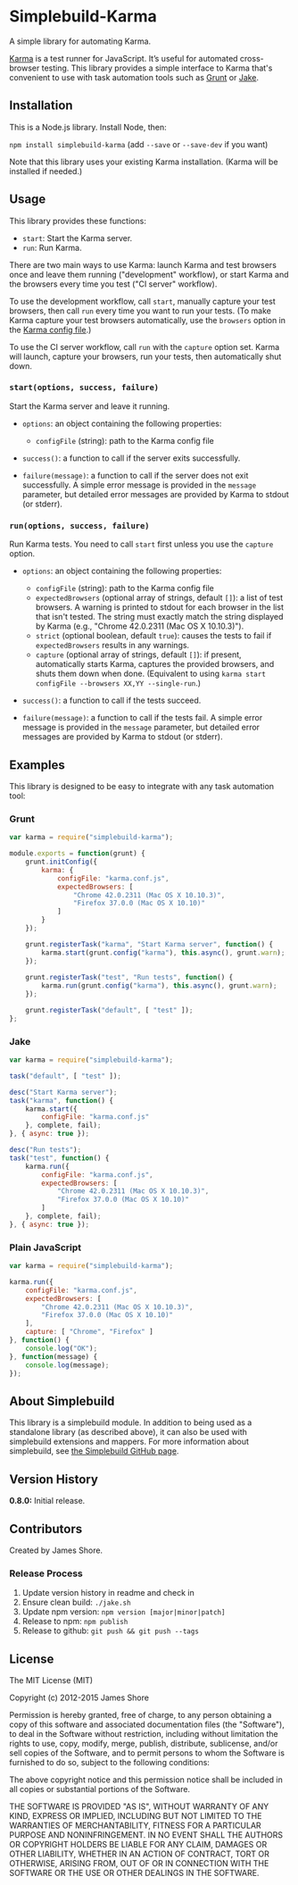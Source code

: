 # Simplebuild-Karma

A simple library for automating Karma.

[Karma](http://karma-runner.github.io) is a test runner for JavaScript. It’s useful for automated cross-browser testing. This library provides a simple interface to Karma that's convenient to use with task automation tools such as [Grunt](http://gruntjs.com/) or [Jake](https://github.com/mde/jake).


## Installation

This is a Node.js library. Install Node, then:

`npm install simplebuild-karma` (add `--save` or `--save-dev` if you want)

Note that this library uses your existing Karma installation. (Karma will be installed if needed.)


## Usage

This library provides these functions:

* `start`: Start the Karma server.
* `run`: Run Karma.

There are two main ways to use Karma: launch Karma and test browsers once and leave them running ("development" workflow), or start Karma and the browsers every time you test ("CI server" workflow).

To use the development workflow, call `start`, manually capture your test browsers, then call `run` every time you want to run your tests. (To make Karma capture your test browsers automatically, use the `browsers` option in the [Karma config file](http://karma-runner.github.io/0.13/config/browsers.html).)

To use the CI server workflow, call `run` with the `capture` option set. Karma will launch, capture your browsers, run your tests, then automatically shut down.


### `start(options, success, failure)`

Start the Karma server and leave it running.

* `options`: an object containing the following properties:
    * `configFile` (string): path to the Karma config file

* `success()`: a function to call if the server exits successfully.

* `failure(message)`: a function to call if the server does not exit successfully. A simple error message is provided in the `message` parameter, but detailed error messages are provided by Karma to stdout (or stderr).


### `run(options, success, failure)`

Run Karma tests. You need to call `start` first unless you use the `capture` option. 

* `options`: an object containing the following properties:
    * `configFile` (string): path to the Karma config file
    * `expectedBrowsers` (optional array of strings, default `[]`): a list of test browsers. A warning is printed to stdout for each browser in the list that isn't tested. The string must exactly match the string displayed by Karma (e.g., "Chrome 42.0.2311 (Mac OS X 10.10.3)").
    * `strict` (optional boolean, default `true`): causes the tests to fail if `expectedBrowsers` results in any warnings.
    * `capture` (optional array of strings, default `[]`): if present, automatically starts Karma, captures the provided browsers, and shuts them down when done. (Equivalent to using `karma start configFile --browsers XX,YY --single-run`.)
    
* `success()`: a function to call if the tests succeed.

* `failure(message)`: a function to call if the tests fail. A simple error message is provided in the `message` parameter, but detailed error messages are provided by Karma to stdout (or stderr).


## Examples

This library is designed to be easy to integrate with any task automation tool:

### Grunt

```javascript
var karma = require("simplebuild-karma");

module.exports = function(grunt) {
    grunt.initConfig({
        karma: {
            configFile: "karma.conf.js",
            expectedBrowsers: [
                "Chrome 42.0.2311 (Mac OS X 10.10.3)",
                "Firefox 37.0.0 (Mac OS X 10.10)"
            ]
        }
    });

    grunt.registerTask("karma", "Start Karma server", function() {
        karma.start(grunt.config("karma"), this.async(), grunt.warn);
    });
    
    grunt.registerTask("test", "Run tests", function() {
        karma.run(grunt.config("karma"), this.async(), grunt.warn);
    });

    grunt.registerTask("default", [ "test" ]);
};
```

### Jake

```javascript
var karma = require("simplebuild-karma");

task("default", [ "test" ]);

desc("Start Karma server");
task("karma", function() {
    karma.start({
        configFile: "karma.conf.js"
    }, complete, fail);
}, { async: true });

desc("Run tests");
task("test", function() {
    karma.run({
        configFile: "karma.conf.js",
        expectedBrowsers: [
            "Chrome 42.0.2311 (Mac OS X 10.10.3)",
            "Firefox 37.0.0 (Mac OS X 10.10)"
        ]
    }, complete, fail);
}, { async: true });
```

### Plain JavaScript

```javascript
var karma = require("simplebuild-karma");

karma.run({
    configFile: "karma.conf.js",
    expectedBrowsers: [
        "Chrome 42.0.2311 (Mac OS X 10.10.3)",
        "Firefox 37.0.0 (Mac OS X 10.10)"
    ],
    capture: [ "Chrome", "Firefox" ]
}, function() {
    console.log("OK");
}, function(message) {
    console.log(message);
});
```

## About Simplebuild

This library is a simplebuild module. In addition to being used as a standalone library (as described above), it can also be used with simplebuild extensions and mappers. For more information about simplebuild, see [the Simplebuild GitHub page](https://github.com/jamesshore/simplebuild).


## Version History

__0.8.0:__ Initial release.


## Contributors

Created by James Shore.

### Release Process

1. Update version history in readme and check in
2. Ensure clean build: `./jake.sh`
3. Update npm version: `npm version [major|minor|patch]`
4. Release to npm: `npm publish`
5. Release to github: `git push && git push --tags`


## License

The MIT License (MIT)

Copyright (c) 2012-2015 James Shore

Permission is hereby granted, free of charge, to any person obtaining a copy
of this software and associated documentation files (the "Software"), to deal
in the Software without restriction, including without limitation the rights
to use, copy, modify, merge, publish, distribute, sublicense, and/or sell
copies of the Software, and to permit persons to whom the Software is
furnished to do so, subject to the following conditions:

The above copyright notice and this permission notice shall be included in
all copies or substantial portions of the Software.

THE SOFTWARE IS PROVIDED "AS IS", WITHOUT WARRANTY OF ANY KIND, EXPRESS OR
IMPLIED, INCLUDING BUT NOT LIMITED TO THE WARRANTIES OF MERCHANTABILITY,
FITNESS FOR A PARTICULAR PURPOSE AND NONINFRINGEMENT. IN NO EVENT SHALL THE
AUTHORS OR COPYRIGHT HOLDERS BE LIABLE FOR ANY CLAIM, DAMAGES OR OTHER
LIABILITY, WHETHER IN AN ACTION OF CONTRACT, TORT OR OTHERWISE, ARISING FROM,
OUT OF OR IN CONNECTION WITH THE SOFTWARE OR THE USE OR OTHER DEALINGS IN
THE SOFTWARE.


